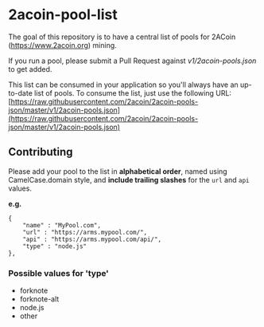# 2acoin-pool-list

The goal of this repository is to have a central list of pools for 2ACoin (https://www.2acoin.org) mining.  

If you run a pool, please submit a Pull Request against *v1/2acoin-pools.json* to get added.

This list can be consumed in your application so you'll always have an up-to-date list of pools. To consume the list, just use the following URL: [https://raw.githubusercontent.com/2acoin/2acoin-pools-json/master/v1/2acoin-pools.json](https://raw.githubusercontent.com/2acoin/2acoin-pools-json/master/v1/2acoin-pools.json)

## Contributing

Please add your pool to the list in **alphabetical order**, named using CamelCase.domain style, and **include trailing slashes** for the `url` and `api` values.

**e.g.**

    {
        "name" : "MyPool.com",  
        "url" : "https://arms.mypool.com/",  
        "api" : "https://arms.mypool.com/api/",  
        "type" : "node.js"  
    },


### Possible values for 'type'
 - forknote
 - forknote-alt
 - node.js
 - other
